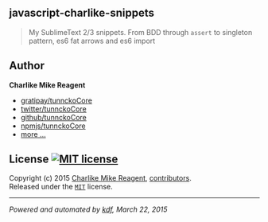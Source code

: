 ## javascript-charlike-snippets

> My SublimeText 2/3 snippets. From BDD through `assert` to singleton pattern, es6 fat arrows and es6 import




## Author
**Charlike Mike Reagent**
+ [gratipay/tunnckoCore][author-gratipay]
+ [twitter/tunnckoCore][author-twitter]
+ [github/tunnckoCore][author-github]
+ [npmjs/tunnckoCore][author-npmjs]
+ [more ...][contrib-more]


## License [![MIT license][license-img]][license-url]
Copyright (c) 2015 [Charlike Mike Reagent][contrib-more], [contributors][contrib-graf].  
Released under the [`MIT`][license-url] license.


[npmjs-url]: http://npm.im/blitzcrank
[npmjs-img]: https://img.shields.io/npm/v/blitzcrank.svg?style=flat&label=blitzcrank

[coveralls-url]: https://coveralls.io/r/tunnckoCore/blitzcrank?branch=master
[coveralls-img]: https://img.shields.io/coveralls/tunnckoCore/blitzcrank.svg?style=flat

[license-url]: https://github.com/tunnckoCore/blitzcrank/blob/master/license.md
[license-img]: https://img.shields.io/badge/license-MIT-blue.svg?style=flat

[travis-url]: https://travis-ci.org/tunnckoCore/blitzcrank
[travis-img]: https://img.shields.io/travis/tunnckoCore/blitzcrank.svg?style=flat

[daviddm-url]: https://david-dm.org/tunnckoCore/blitzcrank
[daviddm-img]: https://img.shields.io/david/tunnckoCore/blitzcrank.svg?style=flat

[author-gratipay]: https://gratipay.com/tunnckoCore
[author-twitter]: https://twitter.com/tunnckoCore
[author-github]: https://github.com/tunnckoCore
[author-npmjs]: https://npmjs.org/~tunnckocore

[contrib-more]: http://j.mp/1stW47C
[contrib-graf]: https://github.com/tunnckoCore/blitzcrank/graphs/contributors

***

_Powered and automated by [kdf](https://github.com/tunnckoCore), March 22, 2015_